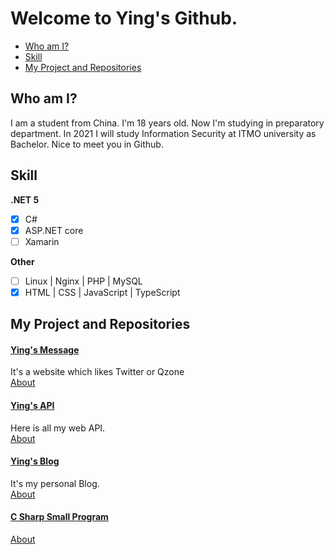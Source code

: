 # Welcome to Ying's Github.
- [Who am I?](#who-am-i)  
- [Skill](#skill)   
- [My Project and Repositories](#my-project-and-repositories)  

## Who am I?
I am a student from China. I'm 18 years old. Now I'm studying in preparatory department. In 2021 I will study Information Security at ITMO university as Bachelor. Nice to meet you in Github.

## Skill  

**.NET 5**  
- [x] C#    
- [x] ASP.NET core  
- [ ] Xamarin  

**Other**  
- [ ] Linux | Nginx | PHP | MySQL  
- [x] HTML | CSS | JavaScript | TypeScript  

## My Project and Repositories

#### [Ying's Message](https://www.ranying.xyz)  
It's a website which likes Twitter or Qzone  
[About](https://github.com/Ran-ying/Ying-Message)  

#### [Ying's API](https://apis.ranying.xyz)  
Here is all my web API.  
[About]()  

#### [Ying's Blog](https://blog.ranying.xyz)  
It's my personal Blog.  
[About]()  

#### [C Sharp Small Program](https://github.com/Ran-ying/Csharp-SmallProgram)
  
[About](https://github.com/Ran-ying/Csharp-SmallProgram)  

